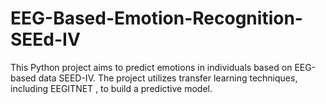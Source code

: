 # EEG-Based-Emotion-Recognition-SEEd-IV
This Python project aims to predict emotions in individuals based on EEG-based data SEED-IV. The project utilizes transfer learning techniques, including EEGITNET  , to build a predictive model.

